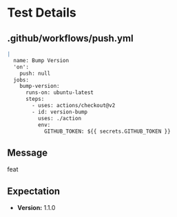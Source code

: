 # Test Details
## .github/workflows/push.yml
```YAML
|
  name: Bump Version
  'on':
    push: null
  jobs:
    bump-version:
      runs-on: ubuntu-latest
      steps:
        - uses: actions/checkout@v2
        - id: version-bump
          uses: ./action
          env:
            GITHUB_TOKEN: ${{ secrets.GITHUB_TOKEN }}

```
## Message
feat
## Expectation
- **Version:** 1.1.0